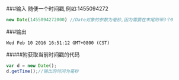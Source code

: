 ###输入
随便一个时间戳,例如:1455094272

```javascript
new Date(1455094272000) //Date对象的参数为毫秒,因为需要在末尾附带3个0
```
###输出
```
Wed Feb 10 2016 16:51:12 GMT+0800 (CST)
```

#####附获取当前时间戳的代码

```javascript
var d = new Date();
d.getTime();//输出的时间为毫秒
```
